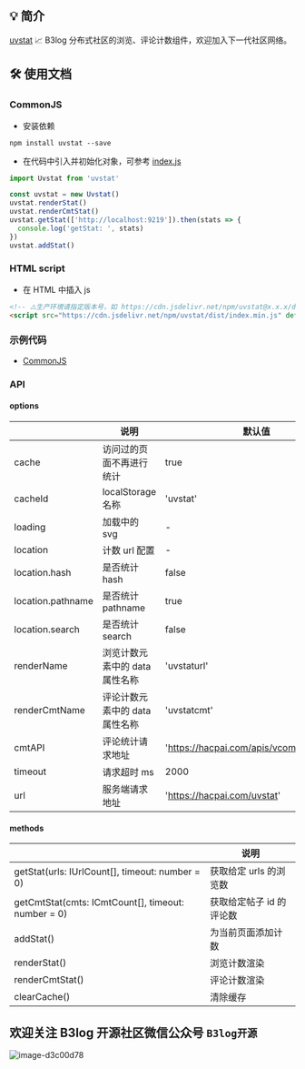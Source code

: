 ## 💡 简介

[uvstat](https://github.com/Vanessa219/uvstat) 📈 B3log 分布式社区的浏览、评论计数组件，欢迎加入下一代社区网络。

## 🛠️ 使用文档

### CommonJS

* 安装依赖

```shell
npm install uvstat --save
```

* 在代码中引入并初始化对象，可参考 [index.js](https://github.com/Vanessa219/uvstat/blob/master/demo/index.js)

```ts
import Uvstat from 'uvstat'

const uvstat = new Uvstat()
uvstat.renderStat()
uvstat.renderCmtStat()
uvstat.getStat(['http://localhost:9219']).then(stats => {
  console.log('getStat: ', stats)
})
uvstat.addStat()
```

### HTML script

* 在 HTML 中插入 js

```html
<!-- ⚠️生产环境请指定版本号，如 https://cdn.jsdelivr.net/npm/uvstat@x.x.x/dist... -->
<script src="https://cdn.jsdelivr.net/npm/uvstat/dist/index.min.js" defer></script>
```

### 示例代码

* [CommonJS](https://github.com/Vanessa219/uvstat/blob/master/demo/index.js)

### API

#### options

||说明|默认值|
|---|---|---|
|cache|访问过的页面不再进行统计|true|
|cacheId|localStorage 名称|'uvstat'|
|loading|加载中的 svg|-|
|location|计数 url 配置|-|
|location.hash|是否统计 hash|false|
|location.pathname|是否统计 pathname|true|
|location.search|是否统计 search|false|
|renderName|浏览计数元素中的 data 属性名称|'uvstaturl'|
|renderCmtName|评论计数元素中的 data 属性名称|'uvstatcmt'|
|cmtAPI|评论统计请求地址|'https://hacpai.com/apis/vcomment/count'|
|timeout|请求超时 ms|2000|
|url|服务端请求地址|'https://hacpai.com/uvstat'|


#### methods

||说明|
|---|---|
|getStat(urls: IUrlCount[], timeout: number = 0)|获取给定 urls 的浏览数|
|getCmtStat(cmts: ICmtCount[], timeout: number = 0)|获取给定帖子 id 的评论数|
|addStat()|为当前页面添加计数|
|renderStat()|浏览计数渲染|
|renderCmtStat()|评论计数渲染|
|clearCache()|清除缓存|

## 欢迎关注 B3log 开源社区微信公众号 `B3log开源`

![image-d3c00d78](https://user-images.githubusercontent.com/873584/71566370-0d312c00-2af2-11ea-8ea1-0d45d6f0db20.png)
